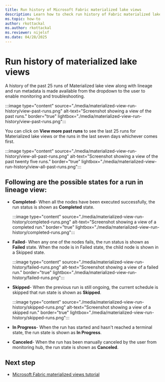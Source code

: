 ```yaml
---
title: Run history of Microsoft Fabric materialized lake views
description: Learn how to check run history of Fabric materialized lake views
ms.topic: how-to
author: rkottackal
ms.author: rkottackal
ms.reviewer: nijelsf
ms.date: 04/28/2025
---
```


# Run history of materialized lake views

A history of the past 25 runs of Materialized lake view along with lineage and run metadata is made available from the dropdown to the user to enable monitoring and troubleshooting.

:::image type="content" source="./media/materialized-view-run-history/view-past-runs.png" alt-text="Screenshot showing a view of the past runs." border="true" lightbox="./media/materialized-view-run-history/view-past-runs.png":::

You can click on **View more past runs** to see the last 25 runs for Materialized lake views or the runs in the last seven days whichever comes first.

:::image type="content" source="./media/materialized-view-run-history/view-all-past-runs.png" alt-text="Screenshot showing a view of the past twenty five runs." border="true" lightbox="./media/materialized-view-run-history/view-all-past-runs.png":::

## Following are the possible states for a run in lineage view:

* **Completed**- When all the nodes have been executed successfully, the run status is shown as **Completed** state.

  :::image type="content" source="./media/materialized-view-run-history/completed-runs.png" alt-text="Screenshot showing a view of a completed run." border="true" lightbox="./media/materialized-view-run-history/completed-runs.png":::


* **Failed**- When any one of the nodes fails, the run status is shown as **Failed** state. When the node is in Failed state, the child node is shown in a Skipped state.

  :::image type="content" source="./media/materialized-view-run-history/failed-runs.png" alt-text="Screenshot showing a view of a failed run." border="true" lightbox="./media/materialized-view-run-history/failed-runs.png":::

* **Skipped**- When the previous run is still ongoing, the current schedule is skipped that run state is shown as **Skipped**.

  :::image type="content" source="./media/materialized-view-run-history/skipped-runs.png" alt-text="Screenshot showing a view of a skipped run." border="true" lightbox="./media/materialized-view-run-history/skipped-runs.png":::

* **In Progress**- When the run has started and hasn't reached a terminal state, the run state is shown as **In Progress**.

* **Canceled**- When the run has been manually canceled by the user from monitoring hub, the run state is shown as **Canceled**.

## Next step

* [Microsoft Fabric materialized views tutorial](./tutorial.md)

